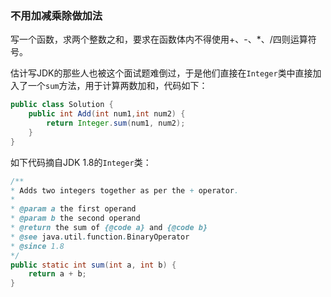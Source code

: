###  不用加减乘除做加法

写一个函数，求两个整数之和，要求在函数体内不得使用+、-、*、/四则运算符号。

估计写JDK的那些人也被这个面试题难倒过，于是他们直接在`Integer`类中直接加入了一个`sum`方法，用于计算两数加和，代码如下：

```java
public class Solution {
    public int Add(int num1,int num2) {
        return Integer.sum(num1, num2);
    }
}
```

如下代码摘自JDK 1.8的`Integer`类：

```java
/**
* Adds two integers together as per the + operator.
*
* @param a the first operand
* @param b the second operand
* @return the sum of {@code a} and {@code b}
* @see java.util.function.BinaryOperator
* @since 1.8
*/
public static int sum(int a, int b) {
    return a + b;
}
```

